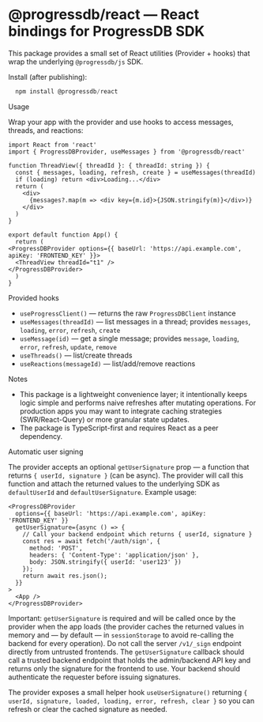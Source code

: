# @progressdb/react — React bindings for ProgressDB SDK

This package provides a small set of React utilities (Provider + hooks) that wrap the underlying `@progressdb/js` SDK.

Install (after publishing):
```js
  npm install @progressdb/react
```

Usage

Wrap your app with the provider and use hooks to access messages, threads, and reactions:

```tsx
import React from 'react'
import { ProgressDBProvider, useMessages } from '@progressdb/react'

function ThreadView({ threadId }: { threadId: string }) {
  const { messages, loading, refresh, create } = useMessages(threadId)
  if (loading) return <div>Loading...</div>
  return (
    <div>
      {messages?.map(m => <div key={m.id}>{JSON.stringify(m)}</div>)}
    </div>
  )
}

export default function App() {
  return (
<ProgressDBProvider options={{ baseUrl: 'https://api.example.com', apiKey: 'FRONTEND_KEY' }}>
  <ThreadView threadId="t1" />
</ProgressDBProvider>
  )
}
```

Provided hooks

- `useProgressClient()` — returns the raw `ProgressDBClient` instance
- `useMessages(threadId)` — list messages in a thread; provides `messages`, `loading`, `error`, `refresh`, `create`
- `useMessage(id)` — get a single message; provides `message`, `loading`, `error`, `refresh`, `update`, `remove`
- `useThreads()` — list/create threads
- `useReactions(messageId)` — list/add/remove reactions

Notes

- This package is a lightweight convenience layer; it intentionally keeps logic simple and performs naive refreshes after mutating operations. For production apps you may want to integrate caching strategies (SWR/React-Query) or more granular state updates.
- The package is TypeScript-first and requires React as a peer dependency.

Automatic user signing

The provider accepts an optional `getUserSignature` prop — a function that returns `{ userId, signature }` (can be async). The provider will call this function and attach the returned values to the underlying SDK as `defaultUserId` and `defaultUserSignature`. Example usage:

```tsx
<ProgressDBProvider
  options={{ baseUrl: 'https://api.example.com', apiKey: 'FRONTEND_KEY' }}
  getUserSignature={async () => {
    // Call your backend endpoint which returns { userId, signature }
    const res = await fetch('/auth/sign', {
      method: 'POST',
      headers: { 'Content-Type': 'application/json' },
      body: JSON.stringify({ userId: 'user123' })
    });
    return await res.json();
  }}
>
  <App />
</ProgressDBProvider>
```

Important: `getUserSignature` is required and will be called once by the provider when the app loads (the provider caches the returned values in memory and — by default — in `sessionStorage` to avoid re-calling the backend for every operation). Do not call the server `/v1/_sign` endpoint directly from untrusted frontends. The `getUserSignature` callback should call a trusted backend endpoint that holds the admin/backend API key and returns only the signature for the frontend to use. Your backend should authenticate the requester before issuing signatures.

The provider exposes a small helper hook `useUserSignature()` returning `{ userId, signature, loaded, loading, error, refresh, clear }` so you can refresh or clear the cached signature as needed.
